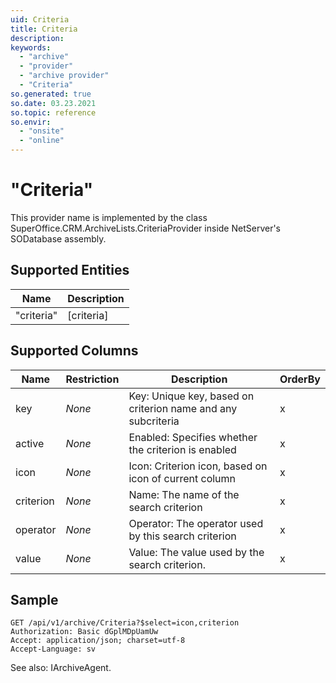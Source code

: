 ```yaml
---
uid: Criteria
title: Criteria
description: 
keywords:
  - "archive"
  - "provider"
  - "archive provider"
  - "Criteria"
so.generated: true
so.date: 03.23.2021
so.topic: reference
so.envir:
  - "onsite"
  - "online"
---
```


# "Criteria"

This provider name is implemented by the class <see cref="T:SuperOffice.CRM.ArchiveLists.CriteriaProvider">SuperOffice.CRM.ArchiveLists.CriteriaProvider</see> inside NetServer's SODatabase assembly.

## Supported Entities
| Name | Description |
| ---- | ----- |
|"criteria"|[criteria]|

## Supported Columns
| Name | Restriction | Description | OrderBy
| ---- | ----- | ------- | ------ |
|key| *None* |Key: Unique key, based on criterion name and any subcriteria| x |
|active| *None* |Enabled: Specifies whether the criterion is enabled| x |
|icon| *None* |Icon: Criterion icon, based on icon of current column| x |
|criterion| *None* |Name: The name of the search criterion| x |
|operator| *None* |Operator: The operator used by this search criterion| x |
|value| *None* |Value: The value used by the search criterion.| x |

## Sample

```http!
GET /api/v1/archive/Criteria?$select=icon,criterion
Authorization: Basic dGplMDpUamUw
Accept: application/json; charset=utf-8
Accept-Language: sv

```



See also: <see cref="T:SuperOffice.CRM.Services.IArchiveAgent">IArchiveAgent</see>.</p>

